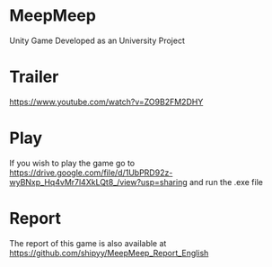 # MeepMeep
 Unity Game Developed as an University Project

# Trailer
https://www.youtube.com/watch?v=ZO9B2FM2DHY

# Play
If you wish to play the game go to https://drive.google.com/file/d/1UbPRD92z-wyBNxp_Hq4vMr7l4XkLQt8_/view?usp=sharing and run the .exe file

# Report
The report of this game is also available at https://github.com/shipyy/MeepMeep_Report_English
